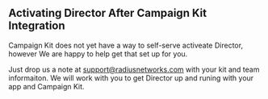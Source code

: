 ## Activating Director After Campaign Kit Integration


Campaign Kit does not yet have a way to self-serve activeate Director, however We are happy to help get that set up for you.

Just drop us a note at [support@radiusnetworks.com](mailto:support@radiusnetworks.com) with your kit and team informaiton. We will work with you to get Director up and runing with your app and Campaign Kit.

